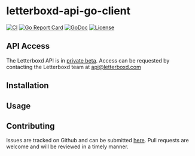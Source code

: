 # letterboxd-api-go-client

[![CI](https://github.com/jtschelling/letterboxd-api-go-client/workflows/test.yml/badge.svg)](https://github.com/jtschelling/letterboxd-api-go-client/actions)
[![Go Report Card](https://goreportcard.com/badge/github.com/jtschelling/letterboxd-api-go-client)](https://goreportcard.com/report/github.com/jtschelling/letterboxd-api-go-client)
[![GoDoc](https://godoc.org/github.com/jtschelling/letterboxd-api-go-client?status.svg)](https://godoc.org/github.com/jtschelling/letterboxd-api-go-client)
[![License](https://img.shields.io/github/license/jtschelling/letterboxd-api-go-client)](https://opensource.org/licenses/MIT)

## API Access

The Letterboxd API is in [private beta](https://letterboxd.com/api-beta/). Access can be requested by contacting the Letterboxd team at api@letterboxd.com

## Installation

## Usage

## Contributing

Issues are tracked on Github and can be submitted [here](https://github.com/jtschelling/letterboxd-api-go-client/issues/new).
Pull requests are welcome and will be reviewed in a timely manner.
